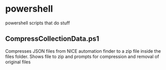 # powershell
powershell scripts that do stuff

## CompressCollectionData.ps1
Compresses JSON files from NICE automation finder to a zip file inside the files folder. Shows file to zip and prompts for compression and removal of original files
